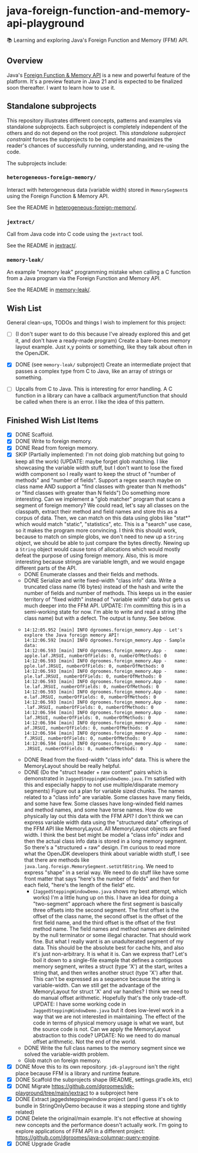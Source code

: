 # java-foreign-function-and-memory-api-playground

📚 Learning and exploring Java's Foreign Function and Memory (FFM) API.


## Overview

Java's [Foreign Function & Memory API](https://openjdk.org/jeps/442) is a new and powerful feature of the platform. It's
a preview feature in Java 21 and is expected to be finalized soon thereafter. I want to learn how to use it.


## Standalone subprojects

This repository illustrates different concepts, patterns and examples via standalone subprojects. Each subproject is
completely independent of the others and do not depend on the root project. This _standalone subproject constraint_
forces the subprojects to be complete and maximizes the reader's chances of successfully running, understanding, and
re-using the code.

The subprojects include:


### `heterogeneous-foreign-memory/`

Interact with heterogeneous data (variable width) stored in `MemorySegment`s using the Foreign Function & Memory API.

See the README in [heterogeneous-foreign-memory/](heterogeneous-foreign-memory/).


### `jextract/`

Call from Java code into C code using the `jextract` tool.

See the README in [jextract/](jextract/).


### `memory-leak/`

An example "memory leak" programming mistake when calling a C function from a Java program via the Foreign Function and Memory API.

See the README in [memory-leak/](memory-leak/).


## Wish List

General clean-ups, TODOs and things I wish to implement for this project:

* [ ] (I don't super want to do this because I've already explored this and get it, and don't have a ready-made program)
  Create a bare-bones memory layout example. Just x,y points or something, like they talk about often in the OpenJDK. 
* [x] DONE (see `memory-leak/` subproject) Create an intermediate project that passes a complex type from C to Java, like an array of strings or something.
* [ ] Upcalls from C to Java. This is interesting for error handling. A C function in a library can have a callback
  argument/function that should be called when there is an error. I like the idea of this pattern. 


## Finished Wish List Items

* [x] DONE Scaffold.
* [x] DONE Write to foreign memory.
* [x] DONE Read from foreign memory.
* [x] SKIP (Partially implemented: I'm not doing glob matching but going to keep all the work) (UPDATE: maybe forget glob matching. I like showcasing the variable width stuff, but I don't want to
  lose the fixed width component so I really want to keep the struct of "number of methods" and "number of fields". Support
  a regex search maybe on class name AND support a "find classes with greater than N methods" or "find classes with greater than N fields")
  Do something more interesting. Can we implement a "glob matcher" program that scans a segment of foreign
  memory? We could read, let's say all classes on the classpath, extract their method and field names and store this as a
  corpus of data. Then, we can match on this data using globs like "stat*" which would match "static", "statistics", etc.
  This is a "search" use case, so it makes the program more convincing. I think this should work, because to
  match on simple globs, we don't need to new up a `String` object, we should be able to just compare the bytes directly.
  Newing up a `String` object would cause tons of allocations which would mostly defeat the purpose of using foreign
  memory. Also, this is more interesting because strings are variable length, and we would engage different parts of the
  API.
  * DONE Enumerate classes and their fields and methods.
  * DONE Serialize and write fixed-width "class info" data. Write a truncated class name (16 bytes) instead of the
    hash and write the number of fields and number of methods. This keeps us in the easier territory of "fixed width"
    instead of "variable width" data but gets us much deeper into the FFM API. UPDATE: I'm committing this is in a
    semi-working state for now. I'm able to write and read a string (the class name) but with a defect. The output
    is funny. See below.
  * ```text
    14:12:05.952 [main] INFO dgroomes.foreign_memory.App - Let's explore the Java foreign memory API!
    14:12:06.592 [main] INFO dgroomes.foreign_memory.App - Sample data:
    14:12:06.593 [main] INFO dgroomes.foreign_memory.App -   name: apple.laf.JRSUI, numberOfFields: 0, numberOfMethods: 0
    14:12:06.593 [main] INFO dgroomes.foreign_memory.App -   name: pple.laf.JRSUI, numberOfFields: 0, numberOfMethods: 0
    14:12:06.593 [main] INFO dgroomes.foreign_memory.App -   name: ple.laf.JRSUI, numberOfFields: 0, numberOfMethods: 0
    14:12:06.593 [main] INFO dgroomes.foreign_memory.App -   name: le.laf.JRSUI, numberOfFields: 0, numberOfMethods: 0
    14:12:06.593 [main] INFO dgroomes.foreign_memory.App -   name: e.laf.JRSUI, numberOfFields: 0, numberOfMethods: 0
    14:12:06.593 [main] INFO dgroomes.foreign_memory.App -   name: .laf.JRSUI, numberOfFields: 0, numberOfMethods: 0
    14:12:06.594 [main] INFO dgroomes.foreign_memory.App -   name: laf.JRSUI, numberOfFields: 0, numberOfMethods: 0
    14:12:06.594 [main] INFO dgroomes.foreign_memory.App -   name: af.JRSUI, numberOfFields: 0, numberOfMethods: 0
    14:12:06.594 [main] INFO dgroomes.foreign_memory.App -   name: f.JRSUI, numberOfFields: 0, numberOfMethods: 0
    14:12:06.594 [main] INFO dgroomes.foreign_memory.App -   name: .JRSUI, numberOfFields: 0, numberOfMethods: 0
    ```
  * DONE Read from the fixed-width "class info" data. This is where the MemoryLayout should be really helpful.
  * DONE (Do the "struct header + raw content" pairs which is demonstrated in `JaggedSteppingWindowDemo.java`.
    I'm satisfied with this and especially happy to not use multiple/disparate memory segments) Figure out a plan for variable sized chunks. The names related to a "class info" are variable. Some classes have many
    fields, and some have few. Some classes have long-winded field names and method names, and some have terse names.
    How do we physically lay out this data with the FFM API? I don't think we can express variable width data using the
    "structured data" offerings of the FFM API like MemoryLayout. All MemoryLayout objects are fixed width. I think the
    best bet might be model a "class info" *index* and then the actual class info data is stored in a long memory
    segment. So there's a "structured + raw" design. I'm curious to read more what the OpenJDK developers think about
    variable width stuff, I see that there are methods like `java.lang.foreign.MemorySegment.setUtf8String`.
    We need to express "shape" in a serial way. We need to do stuff like have some front matter that says
    "here's the number of fields" and then for each field, "here's the length of the field" etc.
    * (`JaggedSteppingWindowDemo.java` shows my best attempt, which works) I'm a little hung up on this. I have an idea for doing a "two-segment" approach where the first segment is basically
      three offsets into the second segment. The first offset is the offset of the class name, the second offset
      is the offset of the first field name, and the third offset is the offset of the first method name. The field
      names and method names are delimited by the null terminator or some illegal character. That should work fine. But
      what I really want is an unadulterated segment of my data. This should be the absolute best for cache hits, and
      also it's just non-arbitrary. It is what it is. Can we express that? Let's boil it down to a single-file example
      that defines a contiguous memory segment, writes a struct (type 'X') at the start, writes a string that, and then
      writes another struct (type 'X') after that. This can't be expressed as a sequence because the string is
      variable-width. Can we still get the advantage of the MemoryLayout for struct 'X' and var handles? I think we need
      to do manual offset arithmetic. Hopefully that's the only trade-off. UPDATE: I have some working code in `JaggedSteppingWindowDemo.java`
      but it does low-level work in a way that we are not interested in maintaining. The effect of the code in terms of
      physical memory usage is what we want, but the source code is not. Can we apply the MemoryLayout abstraction to
      this code? UPDATE: No we need to do manual offset arithmetic. Not the end of the world.
  * DONE Write the full class names to the memory segment since we solved the variable-width problem.
  * Glob match on foreign memory.
* [x] DONE Move this to its own repository. `jdk-playground` isn't the right place because FFM is a library and runtime feature.
* [x] DONE Scaffold the subprojects shape (README, settings.gradle.kts, etc)
* [x] DONE Migrate <https://github.com/dgroomes/jdk-playground/tree/main/jextract> to a subproject here
* [x] DONE Extract jaggedsteppingwindow project (and I guess it's ok to bundle in StringOnlyDemo because it was a stepping
  stone and tightly related)
* [x] DONE Delete the original/main example. It's not effective at showing new concepts and the performance doesn't actually work.
  I'm going to explore applications of FFM API in a different project: <https://github.com/dgroomes/java-columnar-query-engine>.
* [x] DONE Upgrade Gradle
